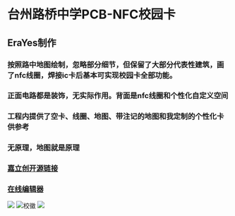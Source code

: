 # 台州路桥中学PCB-NFC校园卡

## EraYes制作

### 按照路中地图绘制，忽略部分细节，但保留了大部分代表性建筑，画了nfc线圈，焊接ic卡后基本可实现校园卡全部功能。
### 正面电路都是装饰，无实际作用。背面是nfc线圈和个性化自定义空间
### 工程内提供了空卡、线圈、地图、带注记的地图和我定制的个性化卡供参考
### 无原理，地图就是原理

### [嘉立创开源链接](https://oshwhub.com/era-yes/tai-zhou-lu-qiao-zhong-xue-pcb-nfc-xiao-yuan-ka)
### [在线编辑器](https://pro.lceda.cn/editor#id=a84dde7ac0c249679c607b19cff67770)

![](https://github.com/ERA-YES/-PCB-NFC-/blob/main/%E5%B0%81%E9%9D%A2.png?raw=true)
![校徽](https://github.com/ERA-YES/-PCB-NFC-/blob/main/%E6%A0%A1%E5%BE%BD.jpg?raw=true)
![](https://github.com/ERA-YES/-PCB-NFC-/blob/main/%E5%9C%B0%E5%9B%BE%E5%8E%9F%E5%9B%BE.jpg?raw=true)

